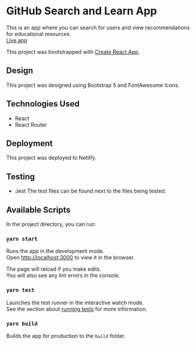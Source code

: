 # GitHub Search and Learn App
This is an app where you can search for users and view recommendations for educational resources.<br>
[Live app](https://github-search-and-learn-app.netlify.app/) 

This project was bootstrapped with [Create React App](https://github.com/facebook/create-react-app).

## Design
This project was designed using Bootstrap 5 and FontAwesome Icons.

## Technologies Used
* React
* React Router

## Deployment
This project was deployed to Netlify. 

## Testing
* Jest
The test files can be found next to the files being tested. 

## Available Scripts

In the project directory, you can run:

### `yarn start`

Runs the app in the development mode.\
Open [http://localhost:3000](http://localhost:3000) to view it in the browser.

The page will reload if you make edits.\
You will also see any lint errors in the console.

### `yarn test`

Launches the test runner in the interactive watch mode.\
See the section about [running tests](https://facebook.github.io/create-react-app/docs/running-tests) for more information.

### `yarn build`

Builds the app for production to the `build` folder.









